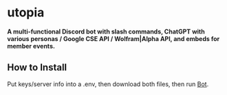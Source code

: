 # utopia

**A multi-functional Discord bot with slash commands, ChatGPT with various personas / Google CSE API / Wolfram|Alpha API, and embeds for member events.**

## How to Install
Put keys/server info into a .env, then download both files, then run [Bot](/bot.py).
